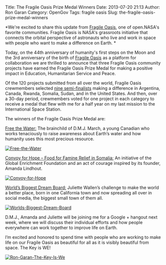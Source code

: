 Title: The Fragile Oasis Prize Medal Winners
Date: 2013-07-20 21:13
Author: Ron Garan
Category: OpenGov
Tags: fragile oasis
Slug: the-fragile-oasis-prize-medal-winners

*We're excited to share this update from [Fragile Oasis][], one of
open.NASA's favorite communities. Fragile Oasis is NASA's grassroots
initiative that connects the orbital perspective of astronauts who live
and work in space with people who want to make a difference on Earth. *

Today, on the 44th anniversary of humanity's first steps on the Moon and
the 3rd anniversary of the birth of [Fragile Oasis][] as a platform for
collaboration we are thrilled to announce that three Fragile Oasis
community projects have earned the Fragile Oasis Prize Medal for making
a positive impact in Education, Humanitarian Service and Peace.

Of the 120 projects submitted from all over the world, Fragile Oasis
crewmembers selected [nine semi-finalists][] making a difference in
Argentina, Canada, Rwanda, Somalia, Sudan, and in the United States. And
then, over a 30-day period, crewmembers voted for one project in each
category to receive a medal that flew with me for a half year on my last
mission to the International Space Station.

The winners of the Fragile Oasis Prize Medal are:

[Free the Water:][] The brainchild of D.M.J. March, a young Canadian who
works tenaciously to raise awareness about Earth’s water and how
humanity uses this most precious resource.

[![Free-the-Water][]][Free-the-Water]

[Convoy for Hope – Food for Famine Relief in Somalia:][] An initiative
of the Global Enrichment Foundation and an act of courage inspired by
its founder, Amanda Lindhout.

[![Convoy-for-Hope][]][Convoy-for-Hope]

[World’s Biggest Dream Board:][] Juliette Wallen’s challenge to make the
world a better place, born in one California town and now spreading all
over in social media, the biggest small town of them all.

[![Worlds-Biggest-Dream-Board][]][Worlds-Biggest-Dream-Board]

D.M.J., Amanda and Juliette will be joining me for a Google + hangout
next week, where we will discuss their individual efforts and how people
everywhere can work together to improve life on Earth.

I’m excited and honored to spend time with people who are working to
make life on our Fragile Oasis as beautiful for all as it is visibly
beautiful from space. The Key is WE!

[![Ron-Garan-The-Key-Is-We][]][Ron-Garan-The-Key-Is-We]

  [Fragile Oasis]: http://www.fragileoasis.org/
  [nine semi-finalists]: http://www.fragileoasis.org/blog/2013/07/making-an-impact-the-fragile-oasis-prize-medal-nominees/
  [Free the Water:]: http://www.fragileoasis.org/projects/free-the-water/
  [Free-the-Water]: http://open.nasa.gov/wp-content/uploads/2013/07/Free-the-Water.png
  [Convoy for Hope – Food for Famine Relief in Somalia:]: http://www.fragileoasis.org/projects/convoy-for-hope/
  [Convoy-for-Hope]: http://open.nasa.gov/wp-content/uploads/2013/07/Convoy-for-Hope.png
  [World’s Biggest Dream Board:]: http://www.fragileoasis.org/projects/worlds-biggest-dream-board/
  [Worlds-Biggest-Dream-Board]: http://open.nasa.gov/wp-content/uploads/2013/07/Worlds-Biggest-Dream-Board.png
  [Ron-Garan-The-Key-Is-We]: http://open.nasa.gov/wp-content/uploads/2013/07/Ron-Garan-The-Key-Is-We.png
